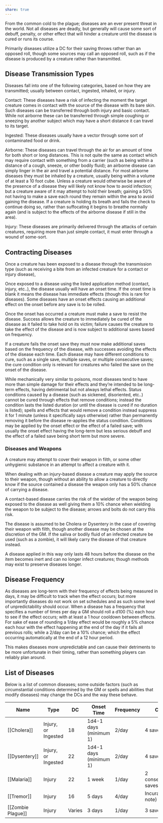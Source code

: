 ```yaml
---
share: true
---
```

From the common cold to the plague; diseases are an ever present threat in the world. Not all diseases are deadly, but generally will cause some sort of debuff, penalty, or other effect that will hinder a creature until the disease is cured or runs its course.

Primarily diseases utilize a DC for their saving throws rather than an opposed roll, though some sources may call an opposed roll, such as if the disease is produced by a creature rather than transmitted.

## Disease Transmission Types

Diseases fall into one of the following categories, based on how they are transmitted; usually between contact, ingested, inhaled, or injury.

Contact: These diseases have a risk of infecting the moment the target creature comes in contact with the source of the disease with its bare skin. Such diseases can be transferred through both injury and basic contact. While not airborne these can be transferred through simple coughing or sneezing by another subject which may have a short distance it can travel to its target.

Ingested: These diseases usually have a vector through some sort of contaminated food or drink.

Airborne: These diseases can travel through the air for an amount of time for both short or long distances. This is not quite the same as contact which may require contact with something from a carrier (such as being within a distance of a cough, sneeze, or other bodily fluid); an airborne disease can simply linger in the air and travel a potential distance. For most airborne diseases they must be inhaled by a creature, usually being within a volume of at least a 10 foot cube. Unless a creature would otherwise be aware of the presence of a disease they will likely not know how to avoid infection; but a creature aware of it may attempt to hold their breath; gaining a 50% not having to make a save each round they remain within the area to avoid gaining the disease. If a creature is holding its breath and fails the check to continue doing so, rather than suffocating it begins to breathe normally again (and is subject to the effects of the airborne disease if still in the area).

Injury: These diseases are primarily delivered through the attacks of certain creatures, requiring more than just simple contact, it must enter through a wound of some-sort.

## Contracting Diseases

Once a creature has been exposed to a disease through the transmission type (such as receiving a bite from an infected creature for a contact or injury disease),

Once exposed to a disease using the listed application method (contact, injury, etc..), the disease usually will have an onset time. If the onset time is blank it means the disease has immediate effects (though this is rare for diseases). Some diseases have an onset effects causing an additional effect on the onset before any save is to be rolled.

Once the onset has occurred a creature must make a save to resist the disease. Success allows the creature to immediately be cured of the disease as it failed to take hold on its victim; failure causes the creature to take the effect of the disease and is now subject to additional saves based on frequency.

If a creature fails the onset save they must now make additional saves based on the frequency of the disease, with successes avoiding the effects of the disease each time. Each disease may have different conditions to cure, such as a single save, multiple saves, or multiple consecutive saves; the cure condition only is relevant for creatures who failed the save on the onset of the disease.

While mechanically very similar to poisons, most diseases tend to have more than simple damage for their effects and they’re intended to be long-term effects, having detrimental but not always lethal effects. Status conditions caused by a disease (such as sickened, disoriented, etc..) cannot be cured through effects that remove conditions; instead the condition lasts the listed duration (or until the disease is cured if no duration is listed); spells and effects that would remove a condition instead suppress it for 1 minute (unless it specifically says otherwise) rather than permanently removing it before the disease re-applies the status condition. Conditions may be applied by the onset effect or the effect of a failed save; with usually the onset effect having the long-term but less serious debuff and the effect of a failed save being short term but more severe.

### Diseases and Weapons

A creature may attempt to cover their weapon in filth, or some other unhygienic substance in an attempt to affect a creature with it.

When dealing with an injury-based disease a creature may apply the source to their weapon, though without an ability to allow a creature to directly know if the source contained a disease the weapon only has a 50% chance of carrying a disease.

A contact-based disease carries the risk of the wielder of the weapon being exposed to the disease as well giving them a 10% chance when wielding the weapon to be subject to the disease; arrows and bolts do not carry this risk.

The disease is assumed to be Cholera or Dysentery in the case of covering their weapon with filth, though another disease may be chosen at the discretion of the GM. If the saliva or bodily fluid of an infected creature be used (such as a zombie), it will likely carry the disease of that creature instead.

A disease applied in this way only lasts 48 hours before the disease on the item becomes inert and can no longer infect creatures; though methods may exist to preserve diseases longer.

## Disease Frequency

As diseases are long-term with their frequency of effects being measured in days, it may be difficult to track when the effect occurs; but more importantly diseases do not work on set schedules and as such some level of unpredictability should occur. When a disease has a frequency that specifies a number of times per day a GM should roll a d100 (%) each hour to see if the effect occurs; with at least a 1 hour cooldown between effects. For sake of ease of rounding a 1/day effect would be roughly a 5% chance each hour with the effect happening at the end of the day if it fails all previous rolls; while a 2/day can be a 10% chance; which the effect occurring automatically at the end of a 12 hour period.

This makes diseases more unpredictable and can cause their detriments to be more unfortunate in their timing, rather than something players can reliably plan around.

## List of Diseases

Below is a list of common diseases; some outside factors (such as circumstantial conditions determined by the GM or spells and abilities that modify diseases) may change the DCs and the way these behave.

| Name              | Type                | DC     | Onset Time             | Frequency | Cure                | Save Type       |
| ----------------- | ------------------- | ------ | ---------------------- | --------- | ------------------- | --------------- |
| [[Cholera]]       | Injury, or Ingested | 18     | 1d4-1 days (minimum 1) | 2/day     | 4 saves             | Resilience(End) |
| [[Dysentery]]     | Injury, or Ingested | 22     | 1d4-1 days (minimum 1) | 2/day     | 4 saves             | Resilience(End) |
| [[Malaria]]       | Injury              | 22     | 1 week                 | 1/day     | 2 consecutive saves | Resilience(End) |
| [[Tremor]]        | Injury              | 16     | 5 days                 | 4/day     | Incurable(see note) | Resilience(End) |
| [[Zombie Plague]] | Injury              | Varies | 3 days                 | 1/day     | 3 saves             | Resilience(End) |
